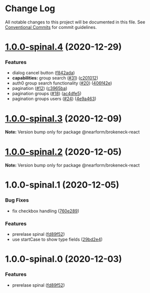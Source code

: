 # Change Log

All notable changes to this project will be documented in this file.
See [Conventional Commits](https://conventionalcommits.org) for commit guidelines.

# [1.0.0-spinal.4](https://github.com/nearform/brokeneck/compare/@nearform/brokeneck-react@1.0.0-spinal.3...@nearform/brokeneck-react@1.0.0-spinal.4) (2020-12-29)


### Features

* dialog cancel button ([f842ada](https://github.com/nearform/brokeneck/commit/f842ada6e85508cf2fc87a364078f501109b4106))
* **capabilities:** group search ([#31](https://github.com/nearform/brokeneck/issues/31)) ([c201012](https://github.com/nearform/brokeneck/commit/c2010129fef23176da021b784261ec046f5cf4c6))
* auth0 group search functionality ([#20](https://github.com/nearform/brokeneck/issues/20)) ([406f42e](https://github.com/nearform/brokeneck/commit/406f42e89224bfb9ba1f5d71c3068c5ac6f40656))
* pagination ([#12](https://github.com/nearform/brokeneck/issues/12)) ([c3965ba](https://github.com/nearform/brokeneck/commit/c3965ba370291d9d4f3dc80e31b57ecd6742fbe4))
* pagination groups ([#18](https://github.com/nearform/brokeneck/issues/18)) ([ac4dfe5](https://github.com/nearform/brokeneck/commit/ac4dfe598b5205394f6c2ab181901582dea311ed))
* pagination groups users ([#24](https://github.com/nearform/brokeneck/issues/24)) ([4e9a463](https://github.com/nearform/brokeneck/commit/4e9a463f7b8c98e8629c4176f35bb95e8a8a080a))





# [1.0.0-spinal.3](https://github.com/nearform/brokeneck/compare/@nearform/brokeneck-react@1.0.0-spinal.2...@nearform/brokeneck-react@1.0.0-spinal.3) (2020-12-09)

**Note:** Version bump only for package @nearform/brokeneck-react





# [1.0.0-spinal.2](https://github.com/nearform/brokeneck/compare/@nearform/brokeneck-react@1.0.0-spinal.1...@nearform/brokeneck-react@1.0.0-spinal.2) (2020-12-05)

**Note:** Version bump only for package @nearform/brokeneck-react





# 1.0.0-spinal.1 (2020-12-05)


### Bug Fixes

* fix checkbox handling ([760e289](https://github.com/nearform/brokeneck/commit/760e289073a32bd7b3b2b08e330e37b34fb56239))


### Features

* prerelase spinal ([fd89f52](https://github.com/nearform/brokeneck/commit/fd89f523ad65d1b797fe3b35b2912bd264d80860))
* use startCase to show type fields ([29bd2e4](https://github.com/nearform/brokeneck/commit/29bd2e44e16e3b31cc088caf6cbc08f5d1a49e3b))





# 1.0.0-spinal.0 (2020-12-03)


### Features

* prerelase spinal ([fd89f52](https://github.com/nearform/brokeneck/commit/fd89f523ad65d1b797fe3b35b2912bd264d80860))
